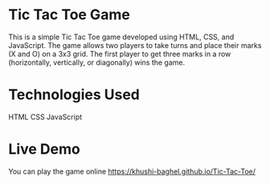 # Tic Tac Toe Game

This is a simple Tic Tac Toe game developed using HTML, CSS, and JavaScript. The game allows two players to take turns and place their marks (X and O) on a 3x3 grid. The first player to get three marks in a row (horizontally, vertically, or diagonally) wins the game.

# Technologies Used
HTML
CSS
JavaScript

# Live Demo
You can play the game online https://khushi-baghel.github.io/Tic-Tac-Toe/
